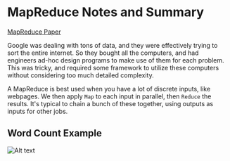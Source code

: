 # MapReduce Notes and Summary

[MapReduce Paper](https://pdos.csail.mit.edu/6.824/papers/mapreduce.pdf)

Google was dealing with tons of data, and they were effectively trying to sort the entire internet. So they bought all the computers, and had engineers ad-hoc design programs to make use of them for each problem. This was tricky, and required some framework to utilize these computers without considering too much detailed complexity.

A MapReduce is best used when you have a lot of discrete inputs, like webpages. We then apply `Map` to each input in parallel, then `Reduce` the results. It's typical to chain a bunch of these together, using outputs as inputs for other jobs.

## Word Count Example

![Alt text](image.png)